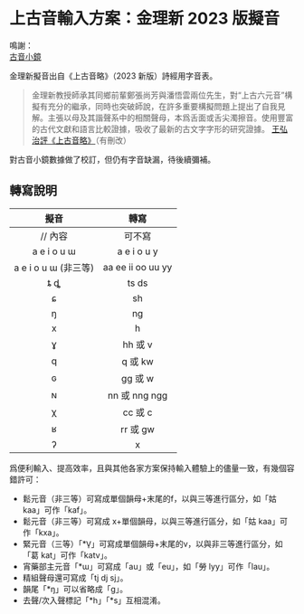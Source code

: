 # 上古音輸入方案：金理新 2023 版擬音

鳴謝：<br>
[古音小鏡](http://www.kaom.net/)

金理新擬音出自《上古音略》（2023 新版）詩經用字音表。

> 金理新教授師承其同鄉前輩鄭張尚芳與潘悟雲兩位先生，對“上古六元音”構擬有充分的繼承，同時也突破師說，在許多重要構擬問題上提出了自我見解。主張以母及其諧聲系中的相關聲母，本爲舌面或舌尖濁擦音。使用豐富的古代文獻和語言比較證據，吸收了最新的古文字字形的研究證據。
> [王弘治評《上古音略》](https://book.douban.com/review/15604019/)（有刪改）

對古音小鏡數據做了校訂，但仍有字音缺漏，待後續彌補。

## 轉寫說明

| 擬音 | 轉寫 |
| :---: | :---: |
| // 內容 | 可不寫 |
| a e i o u ɯ | a e i o u y |
| a e i o u ɯ (非三等) | aa ee ii oo uu yy |
| ȶ ȡ | ts ds |
| ɕ | sh |
| ŋ | ng |
| x | h |
| ɣ | hh 或 v |
| q | q 或 kw |
| ɢ | gg 或 w |
| ɴ | nn 或 nng ngg |
| χ | cc 或 c |
| ʁ | rr 或 gw |
| ʔ | x |

爲便利輸入、提高效率，且與其他各家方案保持輸入體驗上的儘量一致，有幾個容錯許可：
- 鬆元音（非三等）可寫成單個韻母+末尾的f，以與三等進行區分，如「姑 kaa」可作「kaf」。
- 鬆元音（非三等）可寫成 x+單個韻母，以與三等進行區分，如「姑 kaa」可作「kxa」。
- 緊元音（三等）「\*V̠」可寫成單個韻母+末尾的v，以與非三等進行區分，如「葛 kat」可作「katv」。
- 宵藥部主元音「\*ɯ」可寫成「au」或「eu」，如「勞 lyy」可作「lau」。
- 精組聲母還可寫成「tj dj sj」。
- 韻尾「\*ŋ」可以省略成「g」。
- 去聲/次入聲標記「\*h」「\*s」互相混淆。